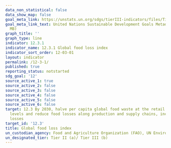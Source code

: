 ```yaml
---
data_non_statistical: false
data_show_map: false
goal_meta_link: https://unstats.un.org/sdgs/tierIII-indicators/files/Tier3-12-03-01.pdf
goal_meta_link_text: United Nations Sustainable Development Goals Metadata (PDF 4.0
  MB)
graph_title: ''
graph_type: line
indicator: 12.3.1
indicator_name: 12.3.1 Global food loss index
indicator_sort_order: 12-03-01
layout: indicator
permalink: /12-3-1/
published: true
reporting_status: notstarted
sdg_goal: '12'
source_active_1: true
source_active_2: false
source_active_3: false
source_active_4: false
source_active_5: false
source_active_6: false
target: 12.3 By 2030, halve per capita global food waste at the retail and consumer
  levels and reduce food losses along production and supply chains, including post-harvest
  losses
target_id: '12.3'
title: Global food loss index
un_custodian_agency: Food and Agriculture Organization (FAO), UN Environment (UNEP)
un_designated_tier: Tier II (a)/ Tier III (b)
---
```

